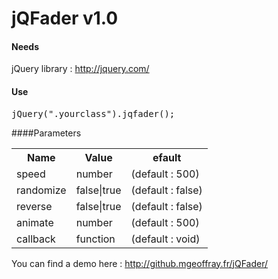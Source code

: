 jQFader v1.0
============


#### Needs
jQuery library : http://jquery.com/

	
#### Use
<pre>
jQuery(".yourclass").jqfader();
</pre>


####Parameters
<table>
  <tr>
    <th>Name</th><th>Value</th><th>efault</th>
  </tr>
  <tr>
    <td>speed</td><td>number</td><td>(default : 500)</td>
  </tr>
  <tr>
    <td>randomize</td><td>false|true</td><td>(default : false)</td>
  </tr>
  <tr>
    <td>reverse</td><td>false|true</td><td>(default : false)</td>
  </tr>
  <tr>
    <td>animate</td><td>number</td><td>(default : 500)</td>
  </tr>
  <tr>
    <td>callback</td><td>function</td><td>(default : void)</td>
  </tr>
</table>

You can find a demo here : http://github.mgeoffray.fr/jQFader/
